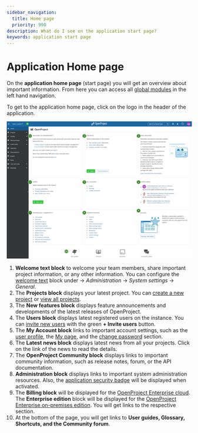 ```yaml
---
sidebar_navigation:
  title: Home page
  priority: 990
description: What do I see on the application start page?
keywords: application start page
---
```


# Application Home page

On the **application home page** (start page) you will get an overview about important information. From here you can access all [global modules](./global-modules) in the left hand navigation.

To get to the application home page, click on the logo in the header of the application.

![User-guide-application-start-page](openproject_user_guide_home_page.png)

1. **Welcome text block** to welcome your team members, share important project information, or any other information. You can configure the [welcome text](../../system-admin-guide/system-settings/general-settings/#welcome-block-text) block under -> *Administration* -> *System settings* -> *General*.
2. The **Projects block** displays your latest project. You can [create a new project](../../getting-started/projects/#create-a-new-project) or [view all projects](../../user-guide/projects/project-lists/).
3. The **New features block** displays feature announcements and developments of the latest releases of OpenProject.
4. The **Users block** displays latest registered users on the instance. You can [invite new users](../../getting-started/invite-members/) with the green **+ Invite users** button.
5. The **My Account block** links to important account settings, such as the [user profile](../../getting-started/my-account/#edit-your-user-information), the [My page](../../getting-started/my-page/), and the [change password](../../getting-started/sign-in-registration/#reset-your-password) section.
6. The **Latest news block** displays latest news from all your projects. Click on the link of the news to read the details.
7. The **OpenProject Community block** displays links to important community information, such as release notes, forum, or the API documentation.
8. **Administration block** displays links to important system administration resources. Also, the [application security badge](../../system-admin-guide/system-settings/general-settings/) will be displayed when activated.
9. The **Billing block** will be displayed for the [OpenProject Enterprise cloud](../../enterprise-guide/enterprise-cloud-guide). The **Enterprise edition** block will be displayed for the [OpenProject Enterprise on-premises edition](../../enterprise-guide/enterprise-on-premises-guide). You will get links to the respective section.
10. At the bottom of the page, you will get links to **User guides, Glossary, Shortcuts, and the Community forum**.
